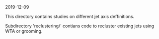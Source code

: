 2019-12-09

This directory contains studies on different jet axis deffinitions.

Subdirectory 'reclustering/' contians code to recluster existing jets using WTA or grooming.
